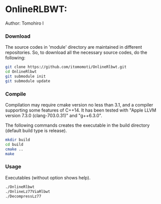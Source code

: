 OnlineRLBWT:
===============
Author: Tomohiro I

### Download

The source codes in 'module' directory are maintained in different repositories.
So, to download all the necessary source codes, do the following:
```sh
git clone https://github.com/itomomoti/OnlineRlbwt.git
cd OnlineRlbwt
git submodule init
git submodule update
```

### Compile

Compilation may require cmake version no less than 3.1, and a compiler supporting some features of C++14.
It has been tested with "Apple LLVM version 7.3.0 (clang-703.0.31)" and "g++6.3.0".

The following commands creates the executable in the build directory (default build type is release).
```sh
mkdir build
cd build
cmake ..
make
```


### Usage

Executables (without option shows help).

```sh
./OnlineRlbwt
./OnlineLz77ViaRlbwt
./DecompressLz77
```

